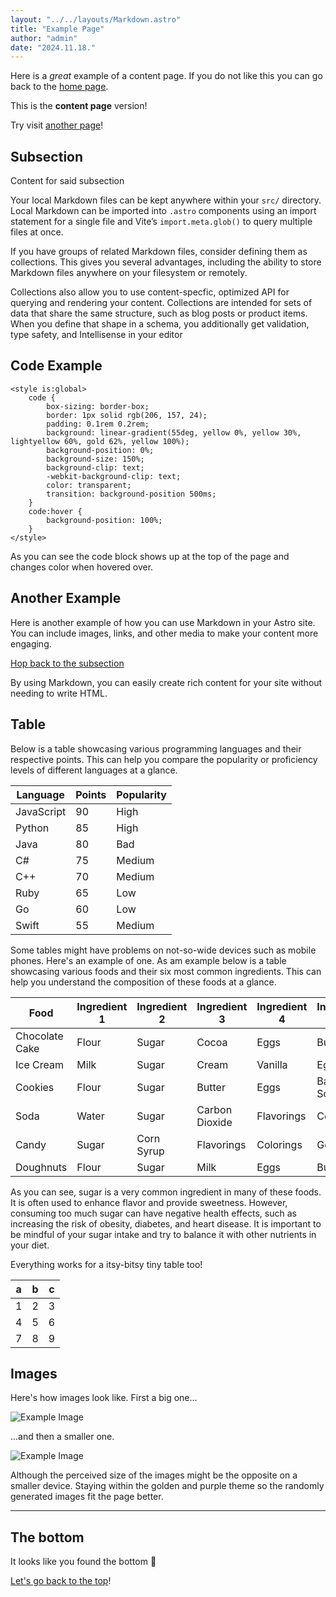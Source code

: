 ```yaml
---
layout: "../../layouts/Markdown.astro"
title: "Example Page"
author: "admin"
date: "2024.11.18."
---
```

Here is a _great_ example of a content page. If you do not like this you can go back to the [home page](/).

This is the **content page** version!

Try visit [another page](/page/other)!

## Subsection

Content for said subsection

Your local Markdown files can be kept anywhere within your `src/` directory. Local Markdown can be imported into `.astro` components using an import statement for a single file and Vite’s `import.meta.glob()` to query multiple files at once.

If you have groups of related Markdown files, consider defining them as collections. This gives you several advantages, including the ability to store Markdown files anywhere on your filesystem or remotely.

Collections also allow you to use content-specfic, optimized API for querying and rendering your content. Collections are intended for sets of data that share the same structure, such as blog posts or product items. When you define that shape in a schema, you additionally get validation, type safety, and Intellisense in your editor

## Code Example
```astro
<style is:global>
    code {
        box-sizing: border-box;
        border: 1px solid rgb(206, 157, 24);
        padding: 0.1rem 0.2rem;
        background: linear-gradient(55deg, yellow 0%, yellow 30%, lightyellow 60%, gold 62%, yellow 100%);
        background-position: 0%;
        background-size: 150%;
        background-clip: text;
        -webkit-background-clip: text;
        color: transparent;
        transition: background-position 500ms;
    }
    code:hover {
        background-position: 100%;
    }
</style>
```

As you can see the code block shows up at 
the top of the page and changes color when hovered over.

## Another Example

Here is another example of how you can use Markdown in your Astro site. You can include images, links, and other media to make your content more engaging.

[Hop back to the subsection](#subsection)


By using Markdown, you can easily create rich content for your site without needing to write HTML.

## Table

Below is a table showcasing various programming languages and their respective points. This can help you compare the popularity or proficiency levels of different languages at a glance.

| Language   | Points | Popularity |
|------------|--------|------------|
| JavaScript | 90     | High       |
| Python     | 85     | High       |
| Java       | 80     | Bad        |
| C#         | 75     | Medium     |
| C++        | 70     | Medium     |
| Ruby       | 65     | Low        |
| Go         | 60     | Low        |
| Swift      | 55     | Medium     |

Some tables might have problems on not-so-wide devices such as mobile phones. Here's an example of one. As am example below is a table showcasing various foods and their six most common ingredients. This can help you understand the composition of these foods at a glance.

| Food           | Ingredient 1 | Ingredient 2 | Ingredient 3 | Ingredient 4 | Ingredient 5 | Ingredient 6 |
|----------------|--------------|--------------|--------------|--------------|--------------|--------------|
| Chocolate Cake | Flour        | Sugar        | Cocoa        | Eggs         | Butter       | Baking Powder|
| Ice Cream      | Milk         | Sugar        | Cream        | Vanilla      | Eggs         | Stabilizers  |
| Cookies        | Flour        | Sugar        | Butter       | Eggs         | Baking Soda  | Chocolate Chips|
| Soda           | Water        | Sugar        | Carbon Dioxide| Flavorings  | Colorings    | Preservatives|
| Candy          | Sugar        | Corn Syrup   | Flavorings   | Colorings    | Gelatin      | Citric Acid  |
| Doughnuts      | Flour        | Sugar        | Milk         | Eggs         | Butter       | Yeast        |

As you can see, sugar is a very common ingredient in many of these foods. It is often used to enhance flavor and provide sweetness. However, consuming too much sugar can have negative health effects, such as increasing the risk of obesity, diabetes, and heart disease. It is important to be mindful of your sugar intake and try to balance it with other nutrients in your diet.

Everything works for a itsy-bitsy tiny table too!

| a | b | c |
|---|---|---|
| 1 | 2 | 3 |
| 4 | 5 | 6 |
| 7 | 8 | 9 |

## Images

Here's how images look like. First a big one...

![Example Image](https://picsum.photos/id/139/1200/300)

...and then a smaller one.

![Example Image](https://picsum.photos/id/167/400/300)

Although the perceived size of the images might be the opposite on a smaller device. Staying within the golden and purple theme so the randomly generated images fit the page better.

---

## The bottom

It looks like you found the bottom 🥺

[Let's go back to the top](#top)!
